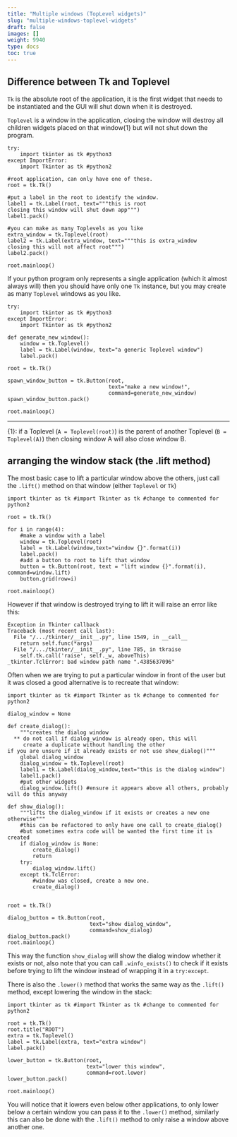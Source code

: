 ```yaml
---
title: "Multiple windows (TopLevel widgets)"
slug: "multiple-windows-toplevel-widgets"
draft: false
images: []
weight: 9940
type: docs
toc: true
---
```


## Difference between Tk and Toplevel
`Tk` is the absolute root of the application, it is the first widget that needs to be instantiated and the GUI will shut down when it is destroyed.

`Toplevel` is a window in the application, closing the window will destroy all children widgets placed on that window{1} but will not shut down the program.  

    try:
        import tkinter as tk #python3
    except ImportError:
        import Tkinter as tk #python2
    
    #root application, can only have one of these.
    root = tk.Tk() 
    
    #put a label in the root to identify the window.
    label1 = tk.Label(root, text="""this is root
    closing this window will shut down app""")
    label1.pack()
    
    #you can make as many Toplevels as you like
    extra_window = tk.Toplevel(root)
    label2 = tk.Label(extra_window, text="""this is extra_window
    closing this will not affect root""")
    label2.pack()

    root.mainloop()

If your python program only represents a single application (which it almost always will) then you should have only one `Tk` instance, but you may create as many `Toplevel` windows as you like.

    try:
        import tkinter as tk #python3
    except ImportError:
        import Tkinter as tk #python2
    
    def generate_new_window():
        window = tk.Toplevel()
        label = tk.Label(window, text="a generic Toplevel window")
        label.pack()
    
    root = tk.Tk()
    
    spawn_window_button = tk.Button(root,
                                    text="make a new window!",
                                    command=generate_new_window)
    spawn_window_button.pack()
    
    root.mainloop()



                            


----------


{1}: if a Toplevel (`A = Toplevel(root)`) is the parent of another Toplevel (`B = Toplevel(A)`) then closing window A will also close window B.


## arranging the window stack (the .lift method)
The most basic case to lift a particular window above the others, just call the `.lift()` method on that window (either `Toplevel` or `Tk`)

    import tkinter as tk #import Tkinter as tk #change to commented for python2

    root = tk.Tk()

    for i in range(4):
        #make a window with a label
        window = tk.Toplevel(root)
        label = tk.Label(window,text="window {}".format(i))
        label.pack()
        #add a button to root to lift that window
        button = tk.Button(root, text = "lift window {}".format(i), command=window.lift)
        button.grid(row=i)

    root.mainloop()


However if that window is destroyed trying to lift it will raise an error like this:

    Exception in Tkinter callback
    Traceback (most recent call last):
      File "/.../tkinter/__init__.py", line 1549, in __call__
        return self.func(*args)
      File "/.../tkinter/__init__.py", line 785, in tkraise
        self.tk.call('raise', self._w, aboveThis)
    _tkinter.TclError: bad window path name ".4385637096"

Often when we are trying to put a particular window in front of the user but it was closed a good alternative is to recreate that window:

    import tkinter as tk #import Tkinter as tk #change to commented for python2

    dialog_window = None

    def create_dialog():
        """creates the dialog window
      ** do not call if dialog_window is already open, this will
         create a duplicate without handling the other
    if you are unsure if it already exists or not use show_dialog()"""
        global dialog_window
        dialog_window = tk.Toplevel(root)
        label1 = tk.Label(dialog_window,text="this is the dialog window")
        label1.pack()
        #put other widgets
        dialog_window.lift() #ensure it appears above all others, probably will do this anyway

    def show_dialog():
        """lifts the dialog_window if it exists or creates a new one otherwise"""
        #this can be refactored to only have one call to create_dialog()
        #but sometimes extra code will be wanted the first time it is created
        if dialog_window is None:
            create_dialog()
            return
        try:
            dialog_window.lift()
        except tk.TclError:
            #window was closed, create a new one.
            create_dialog()
        
        
    root = tk.Tk()

    dialog_button = tk.Button(root,
                              text="show dialog_window",
                              command=show_dialog)
    dialog_button.pack()
    root.mainloop()

This way the function `show_dialog` will show the dialog window whether it exists or not, also note that you can call `.winfo_exists()` to check if it exists before trying to lift the window instead of wrapping it in a `try:except`.

There is also the `.lower()` method that works the same way as the `.lift()` method, except lowering the window in the stack:

    import tkinter as tk #import Tkinter as tk #change to commented for python2
    
    root = tk.Tk()
    root.title("ROOT")
    extra = tk.Toplevel()
    label = tk.Label(extra, text="extra window")
    label.pack()
    
    lower_button = tk.Button(root,
                             text="lower this window",
                             command=root.lower)
    lower_button.pack()
    
    root.mainloop()

You will notice that it lowers even below other applications, to only lower below a certain window you can pass it to the `.lower()` method, similarly this can also be done with the `.lift()` method to only raise a window above another one.

